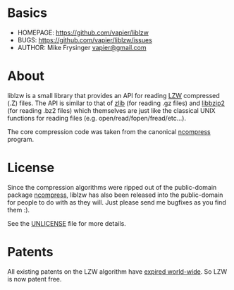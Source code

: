 # Basics

* HOMEPAGE: https://github.com/vapier/liblzw
* BUGS:     https://github.com/vapier/liblzw/issues
* AUTHOR:   Mike Frysinger <vapier@gmail.com>

# About

liblzw is a small library that provides an API for reading
[LZW](http://en.wikipedia.org/wiki/LZW) compressed (.Z) files.  The API is
similar to that of [zlib](http://www.zlib.net/) (for reading .gz files) and
[libbzip2](http://www.bzip.org/) (for reading .bz2 files) which themselves
are just like the classical UNIX functions for reading files
(e.g. open/read/fopen/fread/etc...).

The core compression code was taken from the canonical
[ncompress](https://github.com/vapier/ncompress) program.

# License

Since the compression algorithms were ripped out of the public-domain package
[ncompress](https://github.com/vapier/ncompress), liblzw has also been released
into the public-domain for people to do with as they will. Just please send me
bugfixes as you find them :).

See the [UNLICENSE](UNLICENSE) file for more details.

# Patents

All existing patents on the LZW algorithm have
[expired world-wide](http://en.wikipedia.org/wiki/LZW#Patent_issues).
So LZW is now patent free.
